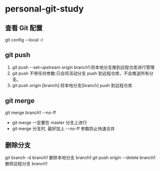 # personal-git-study

## 查看 Git 配置

git config --local -l

## git push

1. git push --set-upstream origin branch1:将本地分支推到远程仓库进行管理
2. git push 不带任何参数:只会将活动分支 push 到远程仓库，不会推送所有分支。
3. git push origin [branch]:将本地分支[branch] push 到远程仓库

## git merge

git merge branch1 --no-ff

- git merge 一定要在 master 分支上进行
- git merge 分支时, 最好加上 --no-ff 参数防止快速合并

## 删除分支

git branch -d branch1 删除本地分支 branch1
git push origin --delete branch1 删除远程分支 branch1
